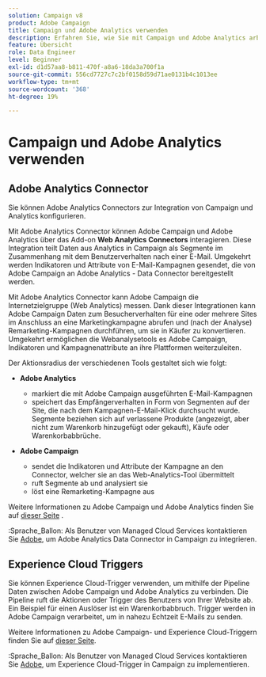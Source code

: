 ```yaml
---
solution: Campaign v8
product: Adobe Campaign
title: Campaign und Adobe Analytics verwenden
description: Erfahren Sie, wie Sie mit Campaign und Adobe Analytics arbeiten.
feature: Übersicht
role: Data Engineer
level: Beginner
exl-id: d1d57aa8-b811-470f-a8a6-18da3a700f1a
source-git-commit: 556cd7727c7c2bf0158d59d71ae0131b4c1013ee
workflow-type: tm+mt
source-wordcount: '368'
ht-degree: 19%

---
```


# Campaign und Adobe Analytics verwenden


## Adobe Analytics Connector

Sie können Adobe Analytics Connectors zur Integration von Campaign und Analytics konfigurieren.

Mit Adobe Analytics Connector können Adobe Campaign und Adobe Analytics über das Add-on **Web Analytics Connectors** interagieren. Diese Integration teilt Daten aus Analytics in Campaign als Segmente im Zusammenhang mit dem Benutzerverhalten nach einer E-Mail. Umgekehrt werden Indikatoren und Attribute von E-Mail-Kampagnen gesendet, die von Adobe Campaign an Adobe Analytics - Data Connector bereitgestellt werden.

Mit Adobe Analytics Connector kann Adobe Campaign die Internetzielgruppe (Web Analytics) messen. Dank dieser Integrationen kann Adobe Campaign Daten zum Besucherverhalten für eine oder mehrere Sites im Anschluss an eine Marketingkampagne abrufen und (nach der Analyse) Remarketing-Kampagnen durchführen, um sie in Käufer zu konvertieren. Umgekehrt ermöglichen die Webanalysetools es Adobe Campaign, Indikatoren und Kampagnenattribute an ihre Plattformen weiterzuleiten.

Der Aktionsradius der verschiedenen Tools gestaltet sich wie folgt:

* **Adobe Analytics**

   * markiert die mit Adobe Campaign ausgeführten E-Mail-Kampagnen
   * speichert das Empfängerverhalten in Form von Segmenten auf der Site, die nach dem Kampagnen-E-Mail-Klick durchsucht wurde. Segmente beziehen sich auf verlassene Produkte (angezeigt, aber nicht zum Warenkorb hinzugefügt oder gekauft), Käufe oder Warenkorbabbrüche.

* **Adobe Campaign**

   * sendet die Indikatoren und Attribute der Kampagne an den Connector, welcher sie an das Web-Analytics-Tool übermittelt
   * ruft Segmente ab und analysiert sie
   * löst eine Remarketing-Kampagne aus

Weitere Informationen zu Adobe Campaign und Adobe Analytics finden Sie auf [dieser Seite](https://experienceleague.adobe.com/docs/campaign-classic/using/getting-started/connectors/adobe-analytics-data-connector.html) .

:Sprache_Ballon:  Als Benutzer von Managed Cloud Services kontaktieren Sie [Adobe](../start/campaign-faq.md#support), um Adobe Analytics Data Connector in Campaign zu integrieren.


## Experience Cloud Triggers

Sie können Experience Cloud-Trigger verwenden, um mithilfe der Pipeline Daten zwischen Adobe Campaign und Adobe Analytics zu verbinden. Die Pipeline ruft die Aktionen oder Trigger des Benutzers von Ihrer Website ab. Ein Beispiel für einen Auslöser ist ein Warenkorbabbruch. Trigger werden in Adobe Campaign verarbeitet, um in nahezu Echtzeit E-Mails zu senden.

Weitere Informationen zu Adobe Campaign- und Experience Cloud-Triggern finden Sie auf [dieser Seite](https://experienceleague.adobe.com/docs/campaign-classic/using/integrating-with-adobe-experience-cloud/experience-triggers/about-triggers.html?lang=en).

:Sprache_Ballon:  Als Benutzer von Managed Cloud Services kontaktieren Sie [Adobe](../start/campaign-faq.md#support), um Experience Cloud-Trigger in Campaign zu implementieren.
